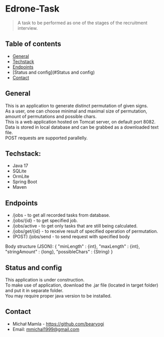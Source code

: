 # Edrone-Task
>A task to be performed as one of the stages of the recruitment interview.

## Table of contents
* [General](#general)
* [Techstack](#techstack)
* [Endpoints](#endpoints)
* [Status and config](#Status and config)
* [Contact](#Contact)

## General
This is an application to generate distinct permutation of given signs. \
As a user, one can choose minimal and maximal size of permutation, amount of permutations and possible chars. \
This is a web application hosted on Tomcat server, on default port 8082.\
Data is stored in local database and can be grabbed as a downloaded text file.\
POST requests are supported parallelly.


## Techstack:
- Java 17
- SQLite
- OrmLite
- Spring Boot
- Maven

## Endpoints
* /jobs - to get all recorded tasks from database.
* /jobs/{id} - to get specified job.
* /jobs/active - to get only tasks that are still being calculated.
* /jobs/get/{id} - to receive result of specified operation of permutation.
* (POST) /jobs/send - to send request with specified body

Body structure (JSON):
{
    "minLength" : {int},
    "maxLength" : {int},
    "stringAmount" : {long},
    "possibleChars" : {String}
}


## Status and config
This application is under construction.\
To make use of application, download the .jar file (located in target folder) and put it in separate folder.\
You may require proper java version to be installed.

## Contact

- Michał Mamla - https://github.com/bearyogi
- Email: mmichal1999@gmail.com
